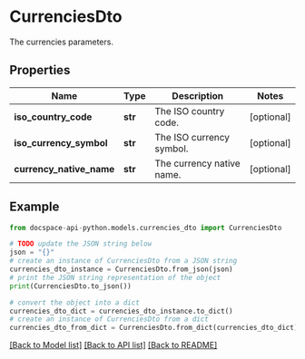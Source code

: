 # CurrenciesDto
The currencies parameters.

## Properties

Name | Type | Description | Notes
------------ | ------------- | ------------- | -------------
**iso_country_code** | **str** | The ISO country code. | [optional] 
**iso_currency_symbol** | **str** | The ISO currency symbol. | [optional] 
**currency_native_name** | **str** | The currency native name. | [optional] 

## Example

```python
from docspace-api-python.models.currencies_dto import CurrenciesDto

# TODO update the JSON string below
json = "{}"
# create an instance of CurrenciesDto from a JSON string
currencies_dto_instance = CurrenciesDto.from_json(json)
# print the JSON string representation of the object
print(CurrenciesDto.to_json())

# convert the object into a dict
currencies_dto_dict = currencies_dto_instance.to_dict()
# create an instance of CurrenciesDto from a dict
currencies_dto_from_dict = CurrenciesDto.from_dict(currencies_dto_dict)
```
[[Back to Model list]](../README.md#documentation-for-models) [[Back to API list]](../README.md#documentation-for-api-endpoints) [[Back to README]](../README.md)


